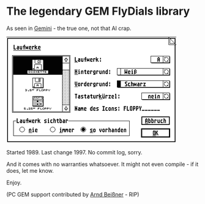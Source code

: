# The legendary GEM FlyDials library


As seen in [Gemini](https://github.com/gereons/gemini) - the true one, not that AI crap.

![Example FlyDials dialog, as seen in Gemini.](flydials.png "FlyDials example")

Started 1989. Last change 1997. No commit log, sorry.

And it comes with no warranties whatsoever. It might not even compile - if it does, let me know.

Enjoy.

(PC GEM support contributed by [Arnd Beißner](https://www.cappelino.de/company/arnd/) - RIP)
